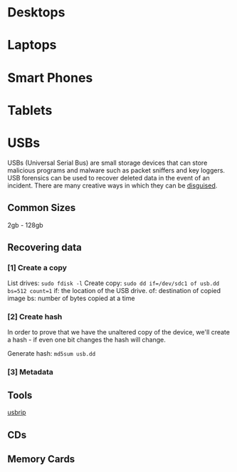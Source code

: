 # Desktops

# Laptops

# Smart Phones

# Tablets

# USBs
USBs (Universal Serial Bus) are small storage devices that can store malicious programs and malware such as packet sniffers and key loggers. USB forensics can be used to recover deleted data in the event of an incident. There are many creative ways in which they can be [disguised](https://www.hongkiat.com/blog/weird-and-unusual-usb-products/).

## Common Sizes
2gb - 128gb

## Recovering data
### [1] Create a copy

List drives: ```sudo fdisk -l```
Create copy: ```sudo dd if=/dev/sdc1 of usb.dd bs=512 count=1```
             if: the location of the USB drive.
             of: destination of copied image
             bs: number of bytes copied at a time

### [2] Create hash
In order to prove that we have the unaltered copy of the device, we'll create a hash - if even one bit changes the hash will change.

Generate hash: ```md5sum usb.dd```

### [3] Metadata


## Tools
[usbrip](https://github.com/snovvcrash/usbrip)

## CDs

## Memory Cards

## 